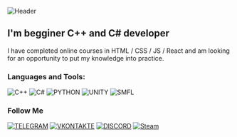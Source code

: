 ![Header](hhttps://github.com/Neptunsk1y/neptunsk1y/blob/main/assets/IMG_20220509_102735.jpg)

## I'm begginer C++ and C# developer

I have completed online courses in HTML / CSS / JS / React and am looking for an opportunity to put my knowledge into practice.

### Languages and Tools:

![C++](https://img.shields.io/badge/-c++-090909?style=for-the-badge&logo=c%2b%2b&logoColor=6296CC)
![C#](https://img.shields.io/badge/-CSHARP-090909?style=for-the-badge&logo=c-sharp&logoColor=a179dc)
![PYTHON](https://img.shields.io/badge/-PYTHON-090909?style=for-the-badge&logo=python)
![UNITY](https://img.shields.io/badge/-UNITY-090909?style=for-the-badge&logo=UNITY)
![SMFL](https://img.shields.io/badge/-SFML-090909?style=for-the-badge&logo=SFML)


### Follow Me
[![TELEGRAM](https://img.shields.io/badge/-Telegram-090909?style=for-the-badge&logo=Telegram)](https://t.me/neptxnsk1y)
[![VKONTAKTE](https://img.shields.io/badge/-VKONTAKTE-090909?style=for-the-badge&logo=Vk&logoColor=4F7DB3)](https://vk.com/neptxnsk1y)
[![DISCORD](https://img.shields.io/badge/-Discord-090909?style=for-the-badge&logo=Discord)](https://dsc.bio/neptxnsk1y)
[![Steam](https://img.shields.io/badge/-Steam-090909?style=for-the-badge&logo=Steam)](https://steamcommunity.com/id/neptunsk1y)
